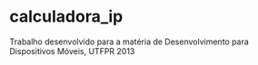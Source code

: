 calculadora_ip
==============

Trabalho desenvolvido para a matéria de Desenvolvimento para Dispositivos Móveis, UTFPR 2013
